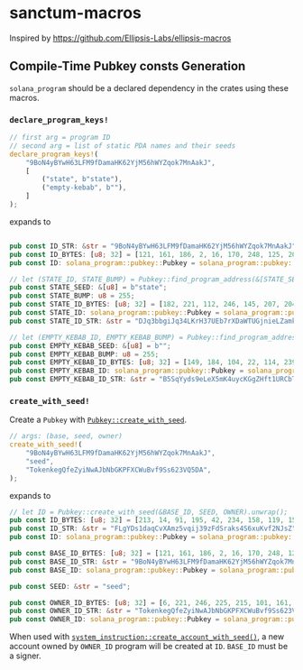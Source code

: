 # sanctum-macros

Inspired by https://github.com/Ellipsis-Labs/ellipsis-macros

## Compile-Time Pubkey consts Generation

`solana_program` should be a declared dependency in the crates using these macros.

### `declare_program_keys!`

```rust ignore
// first arg = program ID
// second arg = list of static PDA names and their seeds
declare_program_keys!(
    "9BoN4yBYwH63LFM9fDamaHK62YjM56hWYZqok7MnAakJ",
    [
        ("state", b"state"),
        ("empty-kebab", b""),
    ]
);
```

expands to

```rust ignore

pub const ID_STR: &str = "9BoN4yBYwH63LFM9fDamaHK62YjM56hWYZqok7MnAakJ";
pub const ID_BYTES: [u8; 32] = [121, 161, 186, 2, 16, 170, 248, 125, 201, 230, 113, 160, 74, 35, 69, 149, 10, 116, 97, 215, 244, 204, 210, 189, 7, 112, 233, 119, 14, 109, 226, 43];
pub const ID: solana_program::pubkey::Pubkey = solana_program::pubkey::Pubkey::new_from_array(ID_BYTES);

// let (STATE_ID, STATE_BUMP) = Pubkey::find_program_address(&[STATE_SEED], &ID);
pub const STATE_SEED: &[u8] = b"state";
pub const STATE_BUMP: u8 = 255;
pub const STATE_ID_BYTES: [u8; 32] = [182, 221, 112, 246, 145, 207, 204, 110, 1, 1, 34, 100, 242, 173, 44, 12, 6, 58, 98, 95, 54, 209, 117, 196, 110, 161, 65, 215, 10, 127, 217, 120];
pub const STATE_ID: solana_program::pubkey::Pubkey = solana_program::pubkey::Pubkey::new_from_array(STATE_ID_BYTES);
pub const STATE_ID_STR: &str = "DJq3bbgiJq34LKrH37UEb7rXDaWTUGjnieLZamkRvu5R";

// let (EMPTY_KEBAB_ID, EMPTY_KEBAB_BUMP) = Pubkey::find_program_address(&[EMPTY_KEBAB_SEED], &ID);
pub const EMPTY_KEBAB_SEED: &[u8] = b"";
pub const EMPTY_KEBAB_BUMP: u8 = 255;
pub const EMPTY_KEBAB_ID_BYTES: [u8; 32] = [149, 184, 104, 22, 114, 239, 248, 126, 73, 171, 206, 5, 196, 95, 255, 54, 180, 176, 70, 241, 246, 15, 193, 242, 103, 208, 21, 144, 97, 138, 236, 108];
pub const EMPTY_KEBAB_ID: solana_program::pubkey::Pubkey = solana_program::pubkey::Pubkey::new_from_array(EMPTY_KEBAB_ID_BYTES);
pub const EMPTY_KEBAB_ID_STR: &str = "B5SqYyds9eLeX5mK4uycKGgZHft1URCbTzU6LoWhCV63";
```

### `create_with_seed!`

Create a `Pubkey` with [`Pubkey::create_with_seed`](https://docs.rs/solana-program/latest/solana_program/pubkey/struct.Pubkey.html#method.create_with_seed).

```rust ignore
// args: (base, seed, owner)
create_with_seed!(
    "9BoN4yBYwH63LFM9fDamaHK62YjM56hWYZqok7MnAakJ",
    "seed",
    "TokenkegQfeZyiNwAJbNbGKPFXCWuBvf9Ss623VQ5DA",
);
```

expands to

```rust ignore
// let ID = Pubkey::create_with_seed(&BASE_ID, SEED, OWNER).unwrap();
pub const ID_BYTES: [u8; 32] = [213, 14, 91, 195, 42, 234, 158, 119, 156, 244, 205, 121, 213, 202, 90, 242, 52, 33, 180, 126, 177, 142, 7, 59, 192, 104, 238, 67, 90, 112, 177, 48];
pub const ID_STR: &str = "FLgYDs1daqCvXAmz5vqij39zFdSraks4S6xuKvf2NJsZ";
pub const ID: solana_program::pubkey::Pubkey = solana_program::pubkey::Pubkey::new_from_array(ID_BYTES);

pub const BASE_ID_BYTES: [u8; 32] = [121, 161, 186, 2, 16, 170, 248, 125, 201, 230, 113, 160, 74, 35, 69, 149, 10, 116, 97, 215, 244, 204, 210, 189, 7, 112, 233, 119, 14, 109, 226, 43];
pub const BASE_ID_STR: &str = "9BoN4yBYwH63LFM9fDamaHK62YjM56hWYZqok7MnAakJ";
pub const BASE_ID: solana_program::pubkey::Pubkey = solana_program::pubkey::Pubkey::new_from_array(BASE_ID_BYTES);

pub const SEED: &str = "seed";

pub const OWNER_ID_BYTES: [u8; 32] = [6, 221, 246, 225, 215, 101, 161, 147, 217, 203, 225, 70, 206, 235, 121, 172, 28, 180, 133, 237, 95, 91, 55, 145, 58, 140, 245, 133, 126, 255, 0, 169];
pub const OWNER_ID_STR: &str = "TokenkegQfeZyiNwAJbNbGKPFXCWuBvf9Ss623VQ5DA";
pub const OWNER_ID: solana_program::pubkey::Pubkey = solana_program::pubkey::Pubkey::new_from_array(OWNER_ID_BYTES);
```

When used with [`system_instruction::create_account_with_seed()`](https://docs.rs/solana-program/latest/solana_program/system_instruction/fn.create_account_with_seed.html), a new account owned by `OWNER_ID` program will be created at `ID`. `BASE_ID` must be a signer.
